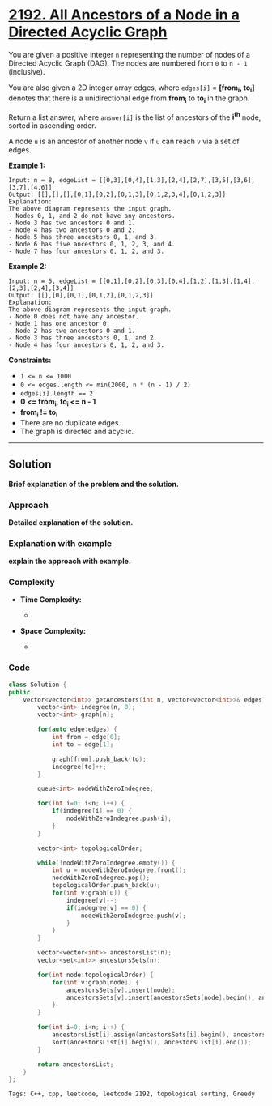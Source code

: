 
# [2192. All Ancestors of a Node in a Directed Acyclic Graph](https://leetcode.com/problems/all-ancestors-of-a-node-in-a-directed-acyclic-graph/description)

You are given a positive integer `n` representing the number of nodes of a Directed Acyclic Graph (DAG). The nodes are numbered from `0` to `n - 1` (inclusive).

You are also given a 2D integer array edges, where `edges[i]` = **[from<sub>i</sub>, to<sub>i</sub>]** denotes that there is a unidirectional edge from **from<sub>i</sub>** to **to<sub>i</sub>** in the graph.

Return a list answer, where `answer[i]` is the list of ancestors of the **i<sup>th</sup>** node, sorted in ascending order.

A node `u` is an ancestor of another node `v` if `u` can reach `v` via a set of edges.


**Example 1:**


    Input: n = 8, edgeList = [[0,3],[0,4],[1,3],[2,4],[2,7],[3,5],[3,6],[3,7],[4,6]]
    Output: [[],[],[],[0,1],[0,2],[0,1,3],[0,1,2,3,4],[0,1,2,3]]
    Explanation:
    The above diagram represents the input graph.
    - Nodes 0, 1, and 2 do not have any ancestors.
    - Node 3 has two ancestors 0 and 1.
    - Node 4 has two ancestors 0 and 2.
    - Node 5 has three ancestors 0, 1, and 3.
    - Node 6 has five ancestors 0, 1, 2, 3, and 4.
    - Node 7 has four ancestors 0, 1, 2, and 3.

**Example 2:**

    Input: n = 5, edgeList = [[0,1],[0,2],[0,3],[0,4],[1,2],[1,3],[1,4],[2,3],[2,4],[3,4]]
    Output: [[],[0],[0,1],[0,1,2],[0,1,2,3]]
    Explanation:
    The above diagram represents the input graph.
    - Node 0 does not have any ancestor.
    - Node 1 has one ancestor 0.
    - Node 2 has two ancestors 0 and 1.
    - Node 3 has three ancestors 0, 1, and 2.
    - Node 4 has four ancestors 0, 1, 2, and 3.
 
**Constraints:**

- `1 <= n <= 1000`
- `0 <= edges.length <= min(2000, n * (n - 1) / 2)`
- `edges[i].length == 2`
- **0 <= from<sub>i</sub>, to<sub>i</sub> <= n - 1**
- **from<sub>i</sub> != to<sub>i</sub>**
- There are no duplicate edges.
- The graph is directed and acyclic.

---

## Solution

**Brief explanation of the problem and the solution.**

### Approach

**Detailed explanation of the solution.**

### Explanation with example

**explain the approach with example.**

### Complexity

- **Time Complexity:**

    - 

- **Space Complexity:**

    - 

### Code

```cpp
class Solution {
public:
    vector<vector<int>> getAncestors(int n, vector<vector<int>>& edges) {
        vector<int> indegree(n, 0);
        vector<int> graph[n];

        for(auto edge:edges) {
            int from = edge[0];
            int to = edge[1];

            graph[from].push_back(to);
            indegree[to]++;
        }

        queue<int> nodeWithZeroIndegree;

        for(int i=0; i<n; i++) {
            if(indegree[i] == 0) {
                nodeWithZeroIndegree.push(i);
            }
        }

        vector<int> topologicalOrder;

        while(!nodeWithZeroIndegree.empty()) {
            int u = nodeWithZeroIndegree.front();
            nodeWithZeroIndegree.pop();
            topologicalOrder.push_back(u);
            for(int v:graph[u]) {
                indegree[v]--;
                if(indegree[v] == 0) {
                    nodeWithZeroIndegree.push(v);
                }
            }
        }

        vector<vector<int>> ancestorsList(n);
        vector<set<int>> ancestorsSets(n);

        for(int node:topologicalOrder) {
            for(int v:graph[node]) {
                ancestorsSets[v].insert(node);
                ancestorsSets[v].insert(ancestorsSets[node].begin(), ancestorsSets[node].end());
            }
        }

        for(int i=0; i<n; i++) {
            ancestorsList[i].assign(ancestorsSets[i].begin(), ancestorsSets[i].end());
            sort(ancestorsList[i].begin(), ancestorsList[i].end());
        }

        return ancestorsList;
    }
};
```

    Tags: C++, cpp, leetcode, leetcode 2192, topological sorting, Greedy